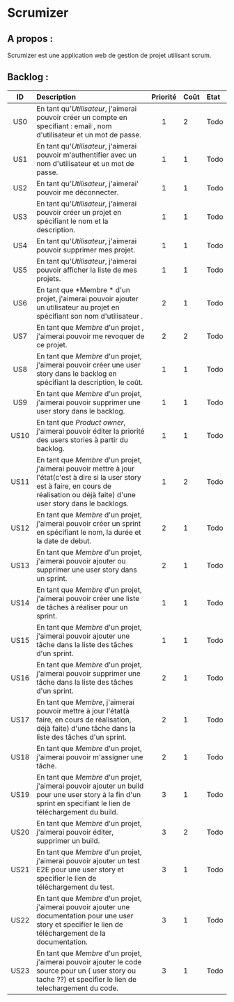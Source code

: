 Scrumizer
=========

A propos :
----------
Scrumizer est une application web de gestion de projet utilisant scrum.

Backlog :
---------

|ID |Description|Priorité|Coût|Etat|
|:-:|:----------|:------:|:---|:---|
|US0|En tant qu'*Utilisateur*, j'aimerai pouvoir créer un compte en specifiant : email , nom d'utilisateur et un mot de passe.|1|2|Todo|
|US1|En tant qu'*Utilisateur*, j'aimerai pouvoir m'authentifier avec un nom d'utilisateur et un mot de passe.|1|1|Todo|
|US2|En tant qu'*Utilisateur*, j'aimerai' pouvoir me déconnecter.|1|1|Todo|
|US3|En tant qu'*Utilisateur*, j'aimerai pouvoir créer un projet en spécifiant le nom et la description.|1|1|Todo|
|US4|En tant qu'*Utilisateur*, j'aimerai pouvoir supprimer mes projet.|1|1|Todo|
|US5|En tant qu'*Utilisateur*, j'aimerai pouvoir afficher la liste de mes projets.|1|1|Todo|
|US6|En tant que *Membre * d'un projet, j'aimerai pouvoir ajouter un utilisateur au projet en spécifiant son nom d'utilisateur .|2|1|Todo|
|US7|En tant que *Membre* d'un projet , j'aimerai pouvoir me revoquer de ce projet.|2|2|Todo|
|US8|En tant que *Membre* d'un projet, j'aimerai pouvoir créer une user story dans le backlog en spécifiant la description, le coût.|1|1|Todo|
|US9|En tant que *Membre* d'un projet, j'aimerai pouvoir supprimer une user story dans le backlog.|1|1|Todo|
|US10|En tant que *Product owner*, j'aimerai pouvoir éditer la priorité des users stories à partir du backlog.|1|1|Todo|
|US11|En tant que *Membre* d'un projet, j'aimerai pouvoir mettre à jour l'état(c'est à dire si la user story est à faire, en cours de réalisation ou déjà faite) d'une user story dans le backlogs.|1|2|Todo|
|US12|En tant que *Membre* d'un projet, j'aimerai pouvoir créer un sprint en spécifiant le nom, la durée et la date de debut.|2|1|Todo|
|US13|En tant que *Membre* d'un projet, j'aimerai pouvoir ajouter ou supprimer une user story dans un sprint.|2|1|Todo|
|US14|En tant que *Membre* d'un projet, j'aimerai pouvoir créer une liste de tâches à réaliser pour un sprint.|1|1|Todo|
|US15|En tant que *Membre* d'un projet, j'aimerai pouvoir ajouter une tâche dans la liste des tâches d'un sprint.|1|1|Todo|
|US16|En tant que *Membre* d'un projet, j'aimerai pouvoir supprimer une tâche dans la liste des tâches d'un sprint.|2|1|Todo|
|US17|En tant que *Membre*, j'aimerai pouvoir mettre à jour l'état(à faire, en cours de réalisation, déjà faite) d'une tâche dans la liste des tâches d'un sprint.|2|1|Todo|
|US18|En tant que *Membre* d'un projet, j'aimerai pouvoir m'assigner une tâche.|2|1|Todo|
|US19|En tant que *Membre* d'un projet, j'aimerai pouvoir ajouter un build pour une user story à la fin d'un sprint en specifiant le lien de téléchargement du build.|3|1|Todo|
|US20|En tant que *Membre* d'un projet, j'aimerai pouvoir éditer, supprimer un build.|3|2|Todo|
|US21|En tant que *Membre* d'un projet, j'aimerai pouvoir ajouter un test E2E pour une user story et specifier le lien de téléchargement du test.|3|1|Todo|
|US22|En tant que *Membre* d'un projet, j'aimerai pouvoir ajouter une documentation pour une user story et specifier le lien de téléchargement de la documentation.|3|1|Todo|
|US23|En tant que *Membre* d'un projet, j'aimerai pouvoir ajouter le code source pour un ( user story ou tache ??) et specifier le lien de telechargement du code.|3|1|Todo|
